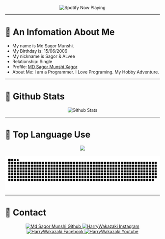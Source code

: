 <p align="center">
    <img src="https://now-playing-on-spotify.vercel.app/api/spotify" alt="Spotify Now Playing" width="350"/></a>
</p>

<hr>

# 👑 An Infomation About Me

-    My name is Md Sagor Munshi.
-    My Birthday is: 15/06/2006
-    My nickname is Sagor & ALvee
-    Relationship: Single
-    Profile: [MD Sagor Munshi Xagor](https://www.facebook.com/mdsagormunshixagor)
-    About Me: I am a Programmer. I Love Programing. My Hobby Adventure.

<hr>

# 👑 Github Stats

<p align="center">
<img src="https://github-readme-stats.vercel.app/api?username=MdSagorMunshi&include_all_commits=true&count_private=true&show_icons=true&custom_title=English%E1%BB%85n%20Th%C3%A1i%20H%E1%BA%A3o%20Stats&line_height=20&title_color=7A7ADB&icon_color=2234AE&text_color=D3D3D3&bg_color=0,000000,130F40" alt = "Github Stats">
</p>

<hr>

# 👑 Top Language Use

<p align="center">
<img src="https://github-readme-stats.vercel.app/api/top-langs/?username=MdSagorMunshi&text_color=daf7dc&bg_color=151515">

![](https://github.com/Platane/snk/raw/output/github-contribution-grid-snake.svg)
</p>
    
<hr>

# 👑 Contact
<p align="center">
<a href="https://github.com/MdSagorMunshi">
  <img alt="Md Sagor Munshi Github" width="100" src="https://cdn-icons-png.flaticon.com/512/179/179323.png" />
</a>
<a href="https://www.instagram.com/mdsagormunshixagor/">
  <img alt="HarryWakazaki Instagram" width="100" src="https://cdn-icons-png.flaticon.com/128/1384/1384063.png" />
</a>
<a href="https://www.facebook.com/mdsagormunshixagor">
  <img alt="HarryWakazaki Facebook" width="100" src="https://cdn-icons-png.flaticon.com/128/5968/5968764.png" />
</a>
<a href="http://www.youtube.com/channel/mdsagormunshixagor">
  <img alt="HarryWakazaki Youtube" width="100" src="https://cdn-icons-png.flaticon.com/128/187/187209.png" />
</a>
<p align="right">
